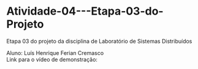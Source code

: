 # Atividade-04---Etapa-03-do-Projeto
Etapa 03 do projeto da disciplina de Laboratório de Sistemas Distribuídos

Aluno: Luís Henrique Ferian Cremasco  
Link para o vídeo de demonstração:  

